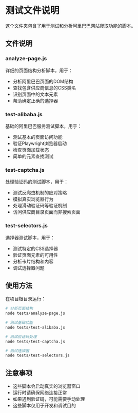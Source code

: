# 测试文件说明

这个文件夹包含了用于测试和分析阿里巴巴网站爬取功能的脚本。

## 文件说明

### analyze-page.js
详细的页面结构分析脚本，用于：
- 分析阿里巴巴页面的DOM结构
- 查找包含供应商信息的CSS类名
- 识别页面中的文本元素
- 帮助确定正确的选择器

### test-alibaba.js
基础的阿里巴巴服务测试脚本，用于：
- 测试基本的页面访问功能
- 验证Playwright浏览器启动
- 检查页面加载状态
- 简单的元素查找测试

### test-captcha.js
处理验证码的测试脚本，用于：
- 测试反爬虫机制的应对策略
- 模拟真实浏览器行为
- 处理滑动验证码等验证机制
- 访问供应商目录页面而非搜索页面

### test-selectors.js
选择器测试脚本，用于：
- 测试特定的CSS选择器
- 验证页面元素的可用性
- 分析卡片结构和内容
- 调试选择器问题

## 使用方法

在项目根目录运行：

```bash
# 分析页面结构
node tests/analyze-page.js

# 测试基础功能
node tests/test-alibaba.js

# 测试验证码处理
node tests/test-captcha.js

# 测试选择器
node tests/test-selectors.js
```

## 注意事项

- 这些脚本会启动真实的浏览器窗口
- 运行时请确保网络连接正常
- 如果遇到验证码，可能需要手动处理
- 这些脚本仅用于开发和调试目的
